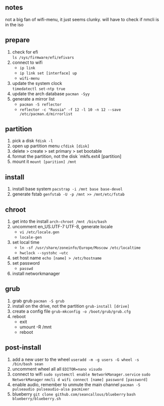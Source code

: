 ## notes
not a big fan of wifi-menu, it just seems clunky. will have to check if nmcli is in the iso

## prepare 
1. check for efi  
`ls /sys/firmware/efi/efivars`
2. connect to wifi
   - `ip link`
   - `ip link set [interface] up`
   - `wifi-menu`
3. update the system clock  
`timedatectl set-ntp true`
4. update the arch database
`pacman -Syy`
5. generate a mirror list
    - `pacman -S reflector`
    - `reflector -c "Russia" -f 12 -l 10 -n 12 --save /etc/pacman.d/mirrorlist`

## partition
1. pick a disk
`fdisk -l`
2. open up partition menu
`cfdisk [disk]`
3. delete > create > set primary > set bootable
4. format the partition, not the disk
`mkfs.ext4 [partition] 
5. mount it
`mount [parition] /mnt`

## install
1. install base system
`pacstrap -i /mnt base base-devel`
2. generate fstab
`genfstab -U -p /mnt >> /mnt/etc/fstab`

## chroot
1. get into the install
`arch-chroot /mnt /bin/bash`
2. uncomment en_US.UTF-7 UTF-8, generate locale
    - `vi /etc/locale.gen`
    - `locale-gen`
3. set local time
    - `ln -sf /usr/share/zoneinfo/Europe/Moscow /etc/localtime`
    - `hwclock --systohc —utc`
4. set host name
`echo [name] > /etc/hostname`
5. set password
    - `passwd`
6. install networkmanager

## grub
1. grab grub
`pacman -S grub`
2. install on the drive, not the partition
`grub-install [drive]`
3. create a config file
`grub-mkconfig -o /boot/grub/grub.cfg`
4. reboot
    - exit
    - umount -R /mnt
    - reboot

## post-install
1. add a new user to the wheel
`useradd -m -g users -G wheel -s /bin/bash sean`
2. uncomment wheel all all 
`EDITOR=nano visudo`
3. connect to wifi
`sudo systemctl enable NetworkManager.service`
`sudo NetworkManager`
`nmcli d wifi connect [name] password [password]`
4. enable audio, remember to unmute the main channel
`pacman -S pulseaudio pulseaudio-alsa pacmixer`
5. blueberry
`git clone github.com/seancallous/blueberry`
`bash blueberry/blueberry.sh`




